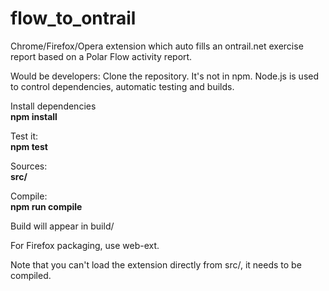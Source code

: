 # flow_to_ontrail
Chrome/Firefox/Opera extension which auto fills an ontrail.net exercise report based on a Polar Flow activity report.

Would be developers:
Clone the repository. It's not in npm. Node.js is used to control dependencies, automatic testing and builds.

<p>Install dependencies<br>
<b>npm install</b></p>
<p>Test it:<br>
<b>npm test</b></p>
<p>Sources:<br>
<b>src/</b></p>
<p>Compile:<br>
<b>npm run compile</b></p>

Build will appear in build/

For Firefox packaging, use web-ext.

Note that you can't load the extension directly from src/, it needs to be compiled.
